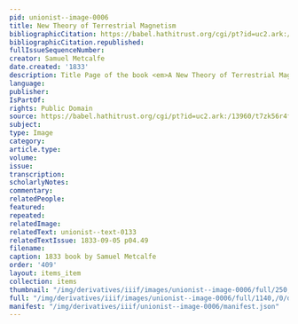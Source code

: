 ```yaml
---
pid: unionist--image-0006
title: New Theory of Terrestrial Magnetism
bibliographicCitation: https://babel.hathitrust.org/cgi/pt?id=uc2.ark:/13960/t7zk56r4f&view=1up&seq=5
bibliographicCitation.republished: 
fullIssueSequenceNumber: 
creator: Samuel Metcalfe
date.created: '1833'
description: Title Page of the book <em>A New Theory of Terrestrial Magnetism</em>
language: 
publisher: 
IsPartOf: 
rights: Public Domain
source: https://babel.hathitrust.org/cgi/pt?id=uc2.ark:/13960/t7zk56r4f&view=1up&seq=5
subject: 
type: Image
category: 
article.type: 
volume: 
issue: 
transcription: 
scholarlyNotes: 
commentary: 
relatedPeople: 
featured: 
repeated: 
relatedImage: 
relatedText: unionist--text-0133
relatedTextIssue: 1833-09-05 p04.49
filename: 
caption: 1833 book by Samuel Metcalfe
order: '409'
layout: items_item
collection: items
thumbnail: "/img/derivatives/iiif/images/unionist--image-0006/full/250,/0/default.jpg"
full: "/img/derivatives/iiif/images/unionist--image-0006/full/1140,/0/default.jpg"
manifest: "/img/derivatives/iiif/unionist--image-0006/manifest.json"
---
```

